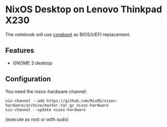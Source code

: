 NixOS Desktop on Lenovo Thinkpad X230
=====================================

The notebook will use [coreboot](https://www.coreboot.org/) as BIOS/UEFI replacement.

## Features

- GNOME 3 desktop

## Configuration

You need the nixos-hardware channel:

    nix-channel --add https://github.com/NixOS/nixos-hardware/archive/master.tar.gz nixos-hardware
    nix-channel --update nixos-hardware

(execute as root or with sudo)
